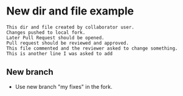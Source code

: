 # New dir and file example

```
This dir and file created by collaborator user.
Changes pushed to local fork.
Later Pull Request should be opened.
Pull request should be reviewed and approved.
This file commented and the reviewer asked to change something.
This is another line I was asked to add
```


## New branch

- Use new branch "my fixes" in the fork.